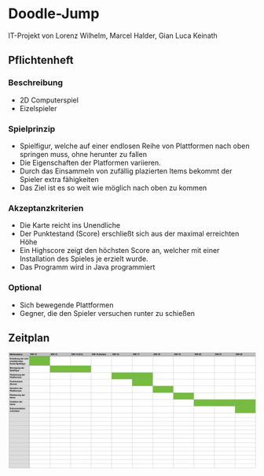 # Doodle-Jump
IT-Projekt von Lorenz Wilhelm, Marcel Halder, Gian Luca Keinath

## Pflichtenheft

### Beschreibung
- 2D Computerspiel
- Eizelspieler

### Spielprinzip
- Spielfigur, welche auf einer endlosen Reihe von Plattformen nach oben springen muss, ohne herunter zu fallen
- Die Eigenschaften der Platformen variieren.
- Durch das Einsammeln von zufällig plazierten Items bekommt der Spieler extra fähigkeiten
- Das Ziel ist es so weit wie möglich nach oben zu kommen

### Akzeptanzkriterien
- Die Karte reicht ins Unendliche
- Der Punktestand (Score) erschließt sich aus der maximal erreichten Höhe
- Ein Highscore zeigt den höchsten Score an, welcher mit einer Installation des Spieles je erzielt wurde.
- Das Programm wird in Java programmiert

### Optional
- Sich bewegende Plattformen
- Gegner, die den Spieler versuchen runter zu schießen

## Zeitplan
![Zeitplan](https://github.com/derGianni/Doodle-Jump/blob/1afb62bf30669690471f69a69a5a485f409d23d1/Zeitplan.JPG)

